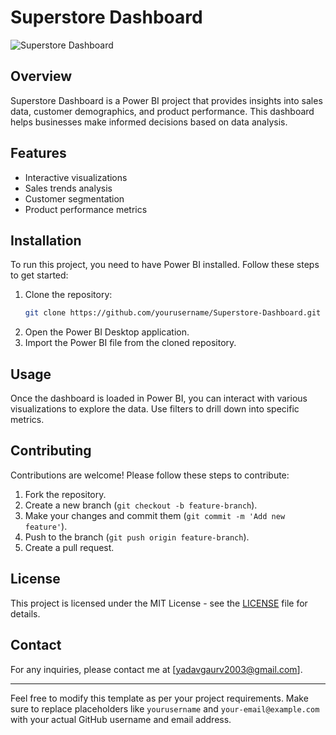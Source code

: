 
# Superstore Dashboard

![Superstore Dashboard](https://app.powerbi.com/view?r=eyJrIjoiNGY1Y2IwMTUtMTMxZi00ODRhLTg0N2MtZjkzY2FhOTBhOTEyIiwidCI6ImJhZjMzMTIwLTQ1MDktNDRjMS1iZjhlLTQxOGFmMTQ0MGZhYSJ9)

## Overview
Superstore Dashboard is a Power BI project that provides insights into sales data, customer demographics, and product performance. This dashboard helps businesses make informed decisions based on data analysis.

## Features
- Interactive visualizations
- Sales trends analysis
- Customer segmentation
- Product performance metrics

## Installation
To run this project, you need to have Power BI installed. Follow these steps to get started:

1. Clone the repository:
   ```bash
   git clone https://github.com/yourusername/Superstore-Dashboard.git
   ```
2. Open the Power BI Desktop application.
3. Import the Power BI file from the cloned repository.

## Usage
Once the dashboard is loaded in Power BI, you can interact with various visualizations to explore the data. Use filters to drill down into specific metrics.

## Contributing
Contributions are welcome! Please follow these steps to contribute:

1. Fork the repository.
2. Create a new branch (`git checkout -b feature-branch`).
3. Make your changes and commit them (`git commit -m 'Add new feature'`).
4. Push to the branch (`git push origin feature-branch`).
5. Create a pull request.

## License
This project is licensed under the MIT License - see the [LICENSE](LICENSE) file for details.

## Contact
For any inquiries, please contact me at [yadavgaurv2003@gmail.com].

---

Feel free to modify this template as per your project requirements. Make sure to replace placeholders like `yourusername` and `your-email@example.com` with your actual GitHub username and email address.
